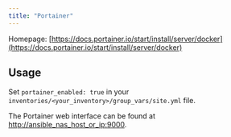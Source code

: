 ```yaml
---
title: "Portainer"
---
```


Homepage: [https://docs.portainer.io/start/install/server/docker](https://docs.portainer.io/start/install/server/docker)

## Usage

Set `portainer_enabled: true` in your `inventories/<your_inventory>/group_vars/site.yml` file.

The Portainer web interface can be found at [http://ansible_nas_host_or_ip:9000](http://ansible_nas_host_or_ip:9000).
